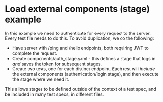 # Load external components (stage) example

In this example we need to authenticate for every request to the server. Every
test file needs to do this. To avoid duplication, we do the following:

- Have server with /ping and /hello endpoints, both requiring JWT to complete
  the request.
- Create components/auth_stage.yaml - this defines a stage that logs in *and*
  saves the token for subsequent stages.
- Create two tests, one for each distinct endpoint. Each test will *include* the
  external components (authentication/login stage), and then execute the stage
  where we need it.


This allows stages to be defined outside of the context of a test spec, and be
included in many test specs, in different files.
